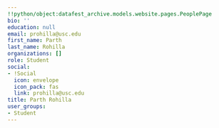 ```yaml
---
!!python/object:datafest_archive.models.website.pages.PeoplePage
bio: ''
education: null
email: prohilla@usc.edu
first_name: Parth
last_name: Rohilla
organizations: []
role: Student
social:
- !Social
  icon: envelope
  icon_pack: fas
  link: prohilla@usc.edu
title: Parth Rohilla
user_groups:
- Student
---
```


    